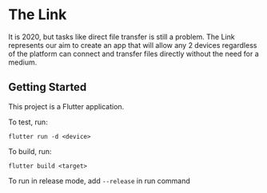 # The Link

It is 2020, but tasks like direct file transfer is still a problem. The Link represents our aim to create an app that will allow any 2 devices regardless of the platform can connect and transfer files directly without the need for a medium.

## Getting Started

This project is a Flutter application.


To test, run:

```
flutter run -d <device>
```


To build, run:

```
flutter build <target>
```

To run in release mode, add `--release` in run command